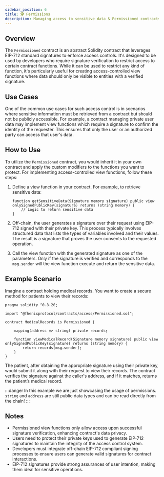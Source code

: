 ```yaml
---
sidebar_position: 6
title: 🕵️ Permissions
description: Managing access to sensitive data & Permissioned contracts 
---
```


## Overview

The `Permissioned` contract is an abstract Solidity contract that leverages EIP-712 standard signatures to enforce access controls. It's designed to be used by developers who require signature verification to restrict access to certain contract functions. While it can be used to restrict any kind of function, it's particularly useful for creating access-controlled view functions where data should only be visible to entities with a verified signature.

## Use Cases

One of the common use cases for such access control is in scenarios where sensitive information must be retrieved from a contract but should not be publicly accessible. For example, a contract managing private user data may implement view functions which require a signature to confirm the identity of the requester. This ensures that only the user or an authorized party can access that user's data.

## How to Use

To utilize the `Permissioned` contract, you would inherit it in your own contract and apply the custom modifiers to the functions you want to protect. For implementing access-controlled view functions, follow these steps:

1. Define a view function in your contract. For example, to retrieve sensitive data:

    ```solidity
    function getSensitiveData(Signature memory signature) public view onlySignedPublicKey(signature) returns (string memory) {
        // Logic to return sensitive data
    }
    ```

2. Off-chain, the user generates a signature over their request using EIP-712 signed with their private key. This process typically involves structured data that lists the types of variables involved and their values. The result is a signature that proves the user consents to the requested operation.

3. Call the view function with the generated signature as one of the parameters. Only if the signature is verified and corresponds to the `msg.sender` will the view function execute and return the sensitive data.

## Example Scenario

Imagine a contract holding medical records. You want to create a secure method for patients to view their records:

```solidity
pragma solidity ^0.8.20;

import "@fhenixprotocol/contracts/access/Permissioned.sol";

contract MedicalRecords is Permissioned {
    
    mapping(address => string) private records;

    function viewMedicalRecord(Signature memory signature) public view onlySignedPublicKey(signature) returns (string memory) {
        return records[msg.sender];
    }
}
```

The patient, after obtaining the appropriate signature using their private key, would submit it along with their request to view their records. The contract verifies the signature against the caller's address, and if it matches, returns the patient’s medical record.

:::danger
In this example we are just showcasing the usage of permissions. `string` and `address` are still public data types and can be read directly from the chain!
:::

## Notes

- Permissioned view functions only allow access upon successful signature verification, enhancing contract's data privacy.
- Users need to protect their private keys used to generate EIP-712 signatures to maintain the integrity of the access control system.
- Developers must integrate off-chain EIP-712 compliant signing processes to ensure users can generate valid signatures for contract interactions.
- EIP-712 signatures provide strong assurances of user intention, making them ideal for sensitive operations.

